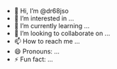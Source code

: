 - 👋 Hi, I’m @dr68jso
- 👀 I’m interested in ...
- 🌱 I’m currently learning ...
- 💞️ I’m looking to collaborate on ...
- 📫 How to reach me ...
- 😄 Pronouns: ...
- ⚡ Fun fact: ...

<!---
dr68jso/dr68jso is a ✨ special ✨ repository because its `README.md` (this file) appears on your GitHub profile.
You can click the Preview link to take a look at your changes.
--->
